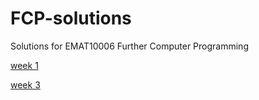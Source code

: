# FCP-solutions

Solutions for EMAT10006 Further Computer Programming

[week 1](./worksheet1)

[week 3](./worksheet3)